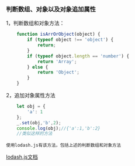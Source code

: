 ###  判断数组、对象以及对象追加属性

1，判断数组和对象方法：

```javascript
    function isArrOrObject(object) {
        if (typeof object !== 'object') {
            return;
        }
        if (typeof object.length == 'number') {
            return 'Array';
        } else {
            return 'Object';
        }
    }
```
2，追加对象属性方法
```javascript
    let obj = {
        'a': 1
    };
    _.set(obj,'b',2);
    console.log(obj);//{'a':1,'b':2}
    //类似这样的方法
```
    使用lodash.js有该方法，包括上述的判断数组和对象方法

<a href="https://www.lodashjs.com/">lodash.js文档</a>